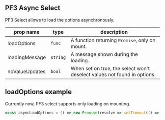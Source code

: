 ## PF3 Async Select

PF3 Select allows to load the options asynchronously.

|prop name|type|description|
|---------|----|-----------|
|loadOptions|`func`|A function returning `Promise`, only on mount.|
|loadingMessage|`string`|A message shown during the loading.|
|noValueUpdates|`bool`|When set on true, the select won't deselect values not found in options.|

## loadOptions example

Currently now, PF3 select supports only loading on mounting.

```jsx
const asyncLoadOptions = () => new Promise(resolve => setTimeout(() => resolve(options), 2000));
```